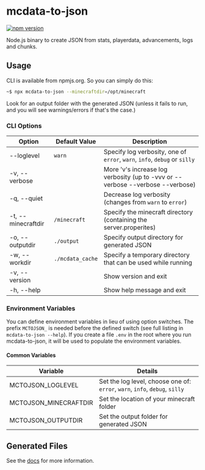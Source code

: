 # mcdata-to-json

[![npm version](https://badge.fury.io/js/mcdata-to-json.svg)](https://badge.fury.io/js/mcdata-to-json)

Node.js binary to create JSON from stats, playerdata, advancements, logs and chunks.

## Usage

CLI is available from npmjs.org. So you can simply do this:

```bash
~$ npx mcdata-to-json --minecraftdir=/opt/minecraft
```

Look for an output folder with the generated JSON (unless it fails to run, and you will see warnings/errors if that's the case.)

### CLI Options

| Option             | Default Value    | Description                                                                    |
| ------------------ | ---------------- | ------------------------------------------------------------------------------ |
| --loglevel         | `warn`           | Specify log verbosity, one of `error`, `warn`, `info`, `debug` or `silly`      |
| -v, --verbose      |                  | More 'v's increase log verbosity (up to -vvv or --verbose --verbose --verbose) |
| -q, --quiet        |                  | Decrease log verbosity (changes from `warn` to `error`)                        |
| -t, --minecraftdir | `/minecraft`     | Specify the minecraft directory (containing the server.properites)             |
| -o, --outputdir    | `./output`       | Specify output directory for generated JSON                                    |
| -w, --workdir      | `./mcdata_cache` | Specify a temporary directory that can be used while running                   |
| -v, --version      |                  | Show version and exit                                                          |
| -h, --help         |                  | Show help message and exit                                                     |

### Environment Variables

You can define environment variables in lieu of using option switches. The prefix `MCTOJSON_` is needed before the defined switch (see full listing in `mcdata-to-json --help`). If you create a file `.env` in the root where you run mcdata-to-json, it will be used to populate the environment variables.

#### Common Variables

| Variable              | Details                                                                     |
| --------------------- | --------------------------------------------------------------------------- |
| MCTOJSON_LOGLEVEL     | Set the log level, choose one of: `error`, `warn`, `info`, `debug`, `silly` |
| MCTOJSON_MINECRAFTDIR | Set the location of your minecraft folder                                   |
| MCTOJSON_OUTPUTDIR    | Set the output folder for generated JSON                                    |

## Generated Files

See the [docs](doc/files.md) for more information.
